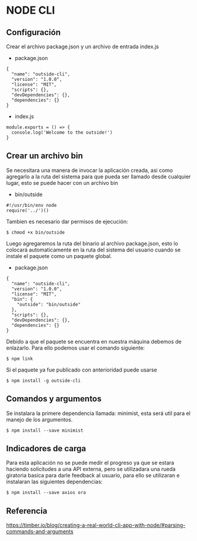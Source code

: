 # NODE CLI 


## Configuración
Crear el archivo package.json y un archivo de entrada index.js
- package.json
```
{
  "name": "outside-cli",
  "version": "1.0.0",
  "license": "MIT",
  "scripts": {},
  "devDependencies": {},
  "dependencies": {}
}
```
- index.js
```
module.exports = () => {
  console.log('Welcome to the outside!')
}
```
## Crear un archivo bin
Se necesitara una manera de invocar la aplicación creada, asi como agregarlo a la ruta del sistema para que pueda ser llamado desde cualquier lugar, esto se puede hacer con un archivo bin
  - bin/outside
  ```
  #!/usr/bin/env node
require('../')()
  ```
Tambien es necesario dar permisos de ejecución:
```
$ chmod +x bin/outside
```
Luego agregaremos la ruta del binario al archivo package.json, esto lo colocará automaticamente en la ruta del sistema del usuario cuando se instale el paquete como un paquete global.
- package.json
```
{
  "name": "outside-cli",
  "version": "1.0.0",
  "license": "MIT",
  "bin": {
    "outside": "bin/outside"
  },
  "scripts": {},
  "devDependencies": {},
  "dependencies": {}
}
```
Debido a que el paquete se encuentra en nuestra máquina debemos de enlazarlo. Para ello podemos usar el comando siguiente:
```
$ npm link
```
Si el paquete ya fue publicado con anterioridad puede usarse
```
$ npm install -g outside-cli
```

## Comandos y argumentos
Se instalara la primere dependencia llamada: minimist, esta será util para el manejo de los argumentos.
```
$ npm install --save minimist
```

## Indicadores de carga
Para esta aplicación no se puede medir el progreso ya que se estara haciendo solicitudes a una API externa, pero se utilizadara una rueda giratoria basica para darle feedback al usuario, para ello se utilizaran e instalaran las siguientes dependencias:

```
$ npm install --save axios ora
```
 ## Referencia
 https://timber.io/blog/creating-a-real-world-cli-app-with-node/#parsing-commands-and-arguments
